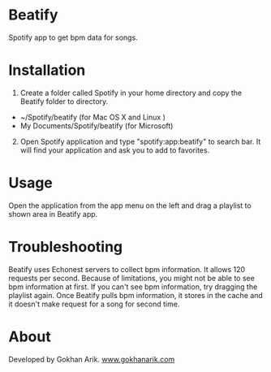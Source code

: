 Beatify
=======

Spotify app to get bpm data for songs.


Installation
============

1.  Create a folder called Spotify in your home directory and copy the Beatify folder to directory. 

* ~/Spotify/beatify (for Mac OS X and Linux )
* My Documents/Spotify/beatify (for Microsoft)

2.  Open Spotify application and type "spotify:app:beatify" to search bar. It will find your application and ask you to add to favorites. 

Usage
=====

Open the application from the app menu on the left and drag a playlist to shown area in Beatify app.


Troubleshooting
===============

Beatify uses Echonest servers to collect bpm information. It allows 120 requests per second. Because of limitations, you might not be able to see bpm information at first. If you can't see bpm information, try dragging the playlist again. Once Beatify pulls bpm information, it stores in the cache and it doesn't make request for a song for second time.


About
=====

Developed by Gokhan Arik.
www.gokhanarik.com

